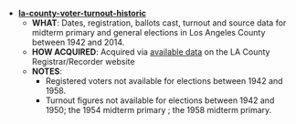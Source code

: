 * **[la-county-voter-turnout-historic](https://github.com/SCPR/data/tree/master/la-county-voter-turnout-historic)**
    * **WHAT**: Dates, registration, ballots cast, turnout and source data for midterm primary and general elections in Los Angeles County between 1942 and 2014.
    * **HOW ACQUIRED**: Acquired via [available data](http://apps1.lavote.net/General/ARCHIVES/OFFICIAL_ELECTION_RETURNS/Default.cfm) on the LA County Registrar/Recorder website
    * **NOTES**:
        * Registered voters not available for elections between 1942 and 1958.
        * Turnout figures not available for elections between 1942 and 1950; the 1954 midterm primary ; the 1958 midterm primary.